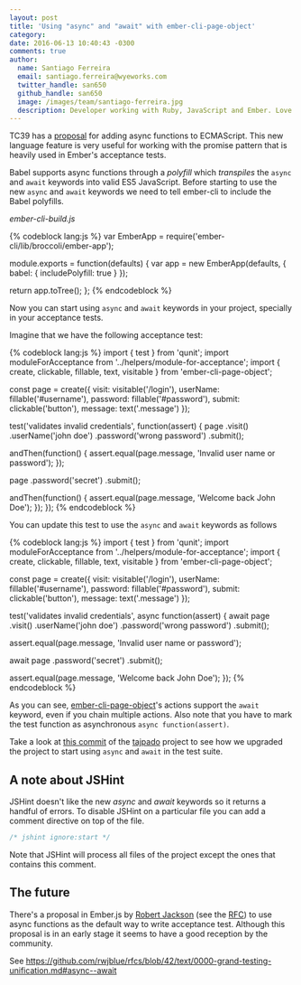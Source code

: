 ```yaml
---
layout: post
title: 'Using "async" and "await" with ember-cli-page-object'
category: 
date: 2016-06-13 10:40:43 -0300
comments: true
author:
  name: Santiago Ferreira
  email: santiago.ferreira@wyeworks.com
  twitter_handle: san650
  github_handle: san650
  image: /images/team/santiago-ferreira.jpg
  description: Developer working with Ruby, JavaScript and Ember. Love working with Free Software in general. Ember and Angular meetup organizer in Montevideo
---
```


TC39 has a [proposal](https://tc39.github.io/ecmascript-asyncawait/) for adding async functions to ECMAScript. This new language feature is very useful for working with the promise pattern that is heavily used in Ember's acceptance tests.

<!--more-->

Babel supports async functions through a _polyfill_ which _transpiles_ the `async` and `await` keywords into valid ES5 JavaScript. Before starting to use the new `async` and `await` keywords we need to tell ember-cli to include the Babel polyfills.

_ember-cli-build.js_

{% codeblock lang:js %}
var EmberApp = require('ember-cli/lib/broccoli/ember-app');

module.exports = function(defaults) {
  var app = new EmberApp(defaults, {
    babel: {
      includePolyfill: true
    }
  });

  return app.toTree();
};
{% endcodeblock %}

Now you can start using `async` and `await` keywords in your project, specially in your acceptance tests.

Imagine that we have the following acceptance test:

{% codeblock lang:js %}
import { test } from 'qunit';
import moduleForAcceptance from '../helpers/module-for-acceptance';
import { create, clickable, fillable, text, visitable } from 'ember-cli-page-object';

const page = create({
  visit: visitable('/login'),
  userName: fillable('#username'),
  password: fillable('#password'),
  submit: clickable('button'),
  message: text('.message')
});

test('validates invalid credentials', function(assert) {
  page
    .visit()
    .userName('john doe')
    .password('wrong password')
    .submit();

  andThen(function() {
    assert.equal(page.message, 'Invalid user name or password');
  });

  page
    .password('secret')
    .submit();

  andThen(function() {
    assert.equal(page.message, 'Welcome back John Doe');
  });
});
{% endcodeblock %}

You can update this test to use the `async` and `await` keywords as follows

{% codeblock lang:js %}
import { test } from 'qunit';
import moduleForAcceptance from '../helpers/module-for-acceptance';
import { create, clickable, fillable, text, visitable } from 'ember-cli-page-object';

const page = create({
  visit: visitable('/login'),
  userName: fillable('#username'),
  password: fillable('#password'),
  submit: clickable('button'),
  message: text('.message')
});

test('validates invalid credentials', async function(assert) {
  await page
    .visit()
    .userName('john doe')
    .password('wrong password')
    .submit();

  assert.equal(page.message, 'Invalid user name or password');

  await page
    .password('secret')
    .submit();

  assert.equal(page.message, 'Welcome back John Doe');
});
{% endcodeblock %}

As you can see, [ember-cli-page-object](https://github.com/san650/ember-cli-page-object)'s actions support the `await` keyword, even if you chain multiple actions. Also note that you have to mark the test function as asynchronous `async function(assert)`.

Take a look at [this commit](https://github.com/san650/tajpado/commit/6638a26564e41f3503886dbe36bf860b2f6d7ac1) of the [tajpado](https://github.com/san650/tajpado) project to see how we upgraded the project to start using `async` and `await` in the test suite.

## A note about JSHint

JSHint doesn't like the new _async_ and _await_ keywords so it returns a handful of errors. To disable JSHint on a particular file you can add a comment directive on top of the file.

```js
/* jshint ignore:start */
```

Note that JSHint will process all files of the project except the ones that contains this comment.

## The future

There's a proposal in Ember.js by [Robert Jackson](https://github.com/rwjblue) (see the [RFC](https://github.com/emberjs/rfcs/pull/119)) to use async functions as the default way to write acceptance test. Although this proposal is in an early stage it seems to have a good reception by the community.

See https://github.com/rwjblue/rfcs/blob/42/text/0000-grand-testing-unification.md#async--await
